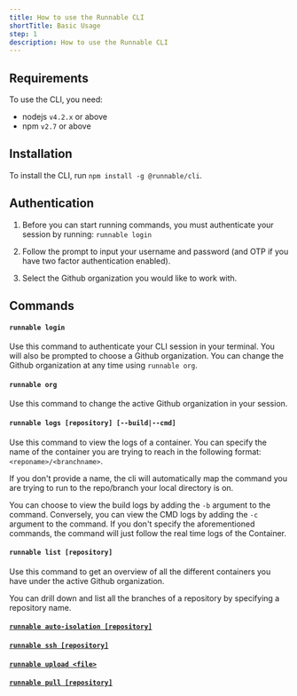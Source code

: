 ```yaml
---
title: How to use the Runnable CLI
shortTitle: Basic Usage
step: 1
description: How to use the Runnable CLI
---
```


## Requirements

To use the CLI, you need:

* nodejs `v4.2.x` or above
* npm `v2.7` or above

## Installation

To install the CLI, run `npm install -g @runnable/cli`.

## Authentication
1. Before you can start running commands, you must authenticate your session by running:
`runnable login`

2. Follow the prompt to input your username and password (and OTP if you have two factor authentication enabled).

3. Select the Github organization you would like to work with.

## Commands

#### `runnable login`

Use this command to authenticate your CLI session in your terminal. You will also be prompted to choose a Github organization. You can change the Github organization at any time using `runnable org`.

#### `runnable org`

Use this command to change the active Github organization in your session.

#### `runnable logs [repository] [--build|--cmd]`

Use this command to view the logs of a container. You can specify the name of the container you are trying to reach in the following format: `<reponame>/<branchname>`.

If you don't provide a name, the cli will automatically map the command you are trying to run to the repo/branch your local directory is on.

You can choose to view the build logs by adding the `-b` argument to the command. Conversely, you can view the CMD logs by adding the `-c` argument to the command. If you don't specify the aforementioned commands, the command will just follow the real time logs of the Container.

#### `runnable list [repository]`

Use this command to get an overview of all the different containers you have under the active Github organization.

You can drill down and list all the branches of a repository by specifying a repository name.

#### [`runnable auto-isolation [repository]`](./enable_auto_isolation.md)
#### [`runnable ssh [repository]`](./ssh_into_container.md)
#### [`runnable upload <file>`](./syncing_files.md)
#### [`runnable pull [repository]`](./pulling_docker_images.md)
